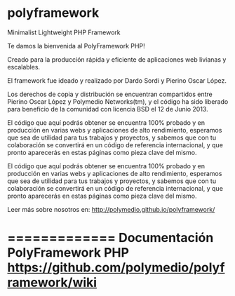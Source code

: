 polyframework
=============

Minimalist Lightweight PHP Framework

Te damos la bienvenida al PolyFramework PHP!

Creado para la producción rápida y eficiente de aplicaciones web livianas y escalables.

El framework fue ideado y realizado por Dardo Sordi y Pierino Oscar López.

Los derechos de copia y distribución se encuentran compartidos entre Pierino Oscar López y Polymedio Networks(tm), y el código ha sido liberado para beneficio de la comunidad con licencia BSD el 12 de Junio 2013.

El código que aquí podrás obtener se encuentra 100% probado y en producción en varias webs y aplicaciones de alto rendimiento, esperamos que sea de utilidad para tus trabajos y proyectos, y sabemos que con tu colaboración se convertirá en un código de referencia internacional, y que pronto aparecerás en estas páginas como pieza clave del mismo.


El código que aquí podrás obtener se encuentra 100% probado y en producción en varias webs y aplicaciones de alto rendimiento, esperamos que sea de utilidad para tus trabajos y proyectos, y sabemos que con tu colaboración se convertirá en un código de referencia internacional, y que pronto aparecerás en estas páginas como pieza clave del mismo.

Leer más sobre nosotros en:
http://polymedio.github.io/polyframework/

=============
Documentación PolyFramework PHP
https://github.com/polymedio/polyframework/wiki
=============
